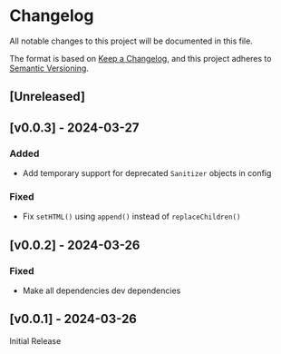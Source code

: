 # Changelog
All notable changes to this project will be documented in this file.

The format is based on [Keep a Changelog](https://keepachangelog.com/en/1.0.0/),
and this project adheres to [Semantic Versioning](https://semver.org/spec/v2.0.0.html).

## [Unreleased]

## [v0.0.3] - 2024-03-27

### Added
- Add temporary support for deprecated `Sanitizer` objects in config

### Fixed
- Fix `setHTML()` using `append()` instead of `replaceChildren()`

## [v0.0.2] - 2024-03-26

### Fixed
- Make all dependencies dev dependencies

## [v0.0.1] - 2024-03-26

Initial Release
